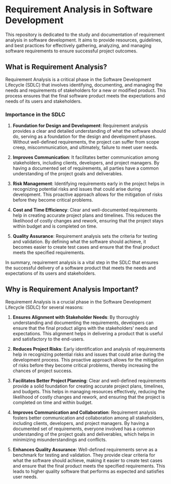 # Requirement Analysis in Software Development

This repository is dedicated to the study and documentation of requirement analysis in software development.
It aims to provide resources, guidelines, and best practices for effectively gathering, analyzing, and managing software
requirements to ensure successful project outcomes.

## What is Requirement Analysis?

Requirement Analysis is a critical phase in the Software Development Lifecycle (SDLC) that involves identifying, documenting,
and managing the needs and requirements of stakeholders for a new or modified product. This process ensures that the final software
product meets the expectations and needs of its users and stakeholders.

### Importance in the SDLC

1. **Foundation for Design and Development**: Requirement analysis provides a clear and detailed understanding of what the software
should do, serving as a foundation for the design and development phases. Without well-defined requirements, the project can suffer
from scope creep, miscommunication, and ultimately, failure to meet user needs.

2. **Improves Communication**: It facilitates better communication among stakeholders, including clients, developers, and project
managers. By having a documented set of requirements, all parties have a common understanding of the project goals and deliverables.

3. **Risk Management**: Identifying requirements early in the project helps in recognizing potential risks and issues that could
arise during development. This proactive approach allows for the mitigation of risks before they become critical problems.

4. **Cost and Time Efficiency**: Clear and well-documented requirements help in creating accurate project plans and timelines.
This reduces the likelihood of costly changes and rework, ensuring that the project stays within budget and is completed on time.

5. **Quality Assurance**: Requirement analysis sets the criteria for testing and validation. By defining what the software should
achieve, it becomes easier to create test cases and ensure that the final product meets the specified requirements.

In summary, requirement analysis is a vital step in the SDLC that ensures the successful delivery of a software product that meets the
needs and expectations of its users and stakeholders.

## Why is Requirement Analysis Important?

Requirement Analysis is a crucial phase in the Software Development Lifecycle (SDLC) for several reasons:

1. **Ensures Alignment with Stakeholder Needs**: By thoroughly understanding and documenting the requirements, developers can
ensure that the final product aligns with the stakeholders' needs and expectations. This alignment helps in delivering a product that
is useful and satisfactory to the end-users.

2. **Reduces Project Risks**: Early identification and analysis of requirements help in recognizing potential risks and issues that
could arise during the development process. This proactive approach allows for the mitigation of risks before they become critical
problems, thereby increasing the chances of project success.

3. **Facilitates Better Project Planning**: Clear and well-defined requirements provide a solid foundation for creating accurate
project plans, timelines, and budgets. This helps in managing resources effectively, reducing the likelihood of costly changes and
rework, and ensuring that the project is completed on time and within budget.

4. **Improves Communication and Collaboration**: Requirement analysis fosters better communication and collaboration among all
stakeholders, including clients, developers, and project managers. By having a documented set of requirements, everyone involved
has a common understanding of the project goals and deliverables, which helps in minimizing misunderstandings and conflicts.

5. **Enhances Quality Assurance**: Well-defined requirements serve as a benchmark for testing and validation. They provide clear
criteria for what the software should achieve, making it easier to create test cases and ensure that the final product meets the
specified requirements. This leads to higher quality software that performs as expected and satisfies user needs.
